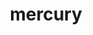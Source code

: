 ---
title: "mercury"
layout: cache
categories: [package, v0.18.1]
meta: {"versions": ["1.0.1", "2.1.0"], "compilers": ["gcc@=7.5.0"], "oss": ["ubuntu18.04"], "platforms": ["linux"], "targets": ["x86_64"], "stacks": ["data-vis-sdk", "e4s", "root"], "num_specs": 3, "num_specs_by_stack": {"root": 3, "e4s": 2, "data-vis-sdk": 1}}
spec_details: [{"hash": "rhuaztxfan76n3e7bz3h435yteox6krd", "compiler": "gcc@=7.5.0", "versions": ["2.1.0"], "os": "ubuntu18.04", "platform": "linux", "target": "x86_64", "variants": ["~bmi", "+boostsys", "build_type=RelWithDebInfo", "+checksum", "~debug", "~ipo", "+mpi", "+ofi", "+shared", "+sm", "~ucx", "~udreg"], "stacks": ["root", "e4s"], "size": "-", "tarball": "https://binaries.spack.io/v0.18.1/build_cache/linux-ubuntu18.04-x86_64/gcc-7.5.0/mercury-2.1.0/linux-ubuntu18.04-x86_64-gcc-7.5.0-mercury-2.1.0-rhuaztxfan76n3e7bz3h435yteox6krd.spack"}, {"hash": "xulw5davtodtrxgnqac5z7odgcjuq6ct", "compiler": "gcc@=7.5.0", "versions": ["2.1.0"], "os": "ubuntu18.04", "platform": "linux", "target": "x86_64", "variants": ["~bmi", "+boostsys", "build_type=RelWithDebInfo", "+checksum", "~debug", "~ipo", "~mpi", "+ofi", "+shared", "+sm", "~ucx", "~udreg"], "stacks": ["root", "data-vis-sdk"], "size": "-", "tarball": "https://binaries.spack.io/v0.18.1/build_cache/linux-ubuntu18.04-x86_64/gcc-7.5.0/mercury-2.1.0/linux-ubuntu18.04-x86_64-gcc-7.5.0-mercury-2.1.0-xulw5davtodtrxgnqac5z7odgcjuq6ct.spack"}, {"hash": "ydtsp6qrnypww63ctir4mkrg3chb3fvq", "compiler": "gcc@=7.5.0", "versions": ["1.0.1"], "os": "ubuntu18.04", "platform": "linux", "target": "x86_64", "variants": ["+bmi", "+boostsys", "build_type=RelWithDebInfo", "+checksum", "~debug", "~ipo", "+mpi", "+ofi", "patches=34fc95b", "+shared", "+sm", "~udreg"], "stacks": ["root", "e4s"], "size": "-", "tarball": "https://binaries.spack.io/v0.18.1/build_cache/linux-ubuntu18.04-x86_64/gcc-7.5.0/mercury-1.0.1/linux-ubuntu18.04-x86_64-gcc-7.5.0-mercury-1.0.1-ydtsp6qrnypww63ctir4mkrg3chb3fvq.spack"}]
---
